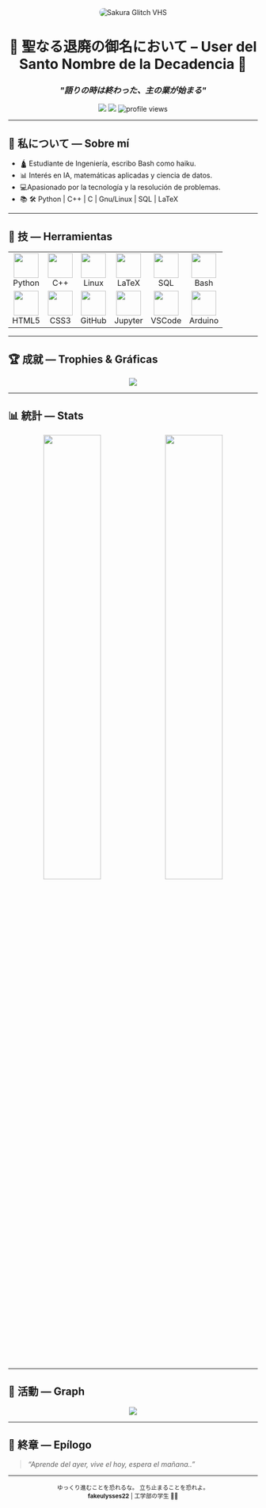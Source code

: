 <div align="center">
  <img src="https://i.ibb.co/0rGp2XB/1666493523741462-1.jpg" alt="Sakura Glitch VHS" style="border-radius: 8px;">
</div>

<h1 align="center">🌸 聖なる退廃の御名において – User del Santo Nombre de la Decadencia 🌸</h1>
<h3 align="center"><em>"語りの時は終わった、主の業が始まる"</em></h3>

<p align="center">
  <img src="https://img.shields.io/badge/Linux-Debian%20%2F%20Mint-blue?logo=linux&style=flat-square">
  <img src="https://img.shields.io/badge/Code-Python%20%7C%20C++%20%7C%20LaTeX-orange?style=flat-square&logo=codeforces">
  <img src="https://komarev.com/ghpvc/?username=fakeulysses22&color=blueviolet&style=flat-square" alt="profile views" />
</p>

---


## 🗻 私について — Sobre mí


- 🛕 Estudiante de Ingeniería, escribo Bash como haiku.
- 📊 Interés en IA, matemáticas aplicadas y ciencia de datos.
- 💻Apasionado por la tecnología y la resolución de problemas.
- 📚 🛠 Python | C++ | C | Gnu/Linux | SQL | LaTeX


---

## 🔧 技 — Herramientas

<div align="center">
  <table>
    <tr>
      <td align="center"><img src="https://cdn.jsdelivr.net/gh/devicons/devicon/icons/python/python-original.svg" width="50"><br>Python</td>
      <td align="center"><img src="https://cdn.jsdelivr.net/gh/devicons/devicon/icons/cplusplus/cplusplus-original.svg" width="50"><br>C++</td>
      <td align="center"><img src="https://cdn.jsdelivr.net/gh/devicons/devicon/icons/linux/linux-original.svg" width="50"><br>Linux</td>
      <td align="center"><img src="https://cdn.jsdelivr.net/gh/devicons/devicon/icons/latex/latex-original.svg" width="50"><br>LaTeX</td>
      <td align="center"><img src="https://cdn.jsdelivr.net/gh/devicons/devicon/icons/sqlite/sqlite-original.svg" width="50"><br>SQL</td>
      <td align="center"><img src="https://cdn.jsdelivr.net/gh/devicons/devicon/icons/bash/bash-original.svg" width="50"><br>Bash</td>
    </tr>
    <tr>
      <td align="center"><img src="https://cdn.jsdelivr.net/gh/devicons/devicon/icons/html5/html5-original.svg" width="50"><br>HTML5</td>
      <td align="center"><img src="https://cdn.jsdelivr.net/gh/devicons/devicon/icons/css3/css3-original.svg" width="50"><br>CSS3</td>
      <td align="center"><img src="https://cdn.jsdelivr.net/gh/devicons/devicon/icons/github/github-original.svg" width="50"><br>GitHub</td>
      <td align="center"><img src="https://cdn.jsdelivr.net/gh/devicons/devicon/icons/jupyter/jupyter-original.svg" width="50"><br>Jupyter</td>
      <td align="center"><img src="https://cdn.jsdelivr.net/gh/devicons/devicon/icons/vscode/vscode-original.svg" width="50"><br>VSCode</td>
      <td align="center"><img src="https://cdn.jsdelivr.net/gh/devicons/devicon/icons/arduino/arduino-original.svg" width="50"><br>Arduino</td>
    </tr>
  </table>
</div>

---

## 🏆 成就 — Trophies & Gráficas

<div align="center">
  <img src="https://github-profile-trophy.vercel.app/?username=fakeulysses22&theme=dracula&column=6&margin-w=10&margin-h=10" />
</div>

---

## 📊 統計 — Stats

<div align="center">
  <img width="48%" src="https://github-readme-stats.vercel.app/api?username=fakeulysses22&show_icons=true&theme=tokyonight&hide_border=true" />
  <img width="48%" src="https://github-readme-stats.vercel.app/api/top-langs/?username=fakeulysses22&layout=compact&theme=tokyonight&hide_border=true" />
</div>

---

## 🔁 活動 — Graph

<div align="center">
  <img src="https://github-readme-activity-graph.vercel.app/graph?username=fakeulysses22&theme=tokyo-night&hide_border=true" />
</div>

---


## 🌸 終章 — Epílogo

> *“Aprende del ayer, vive el hoy, espera el mañana..”*



---

<p align="center"><sub>ゆっくり進むことを恐れるな。
立ち止まることを恐れよ。</sub><br>
<sub><b>fakeulysses22</b> | 工学部の学生 🗻🍵</sub></p>
